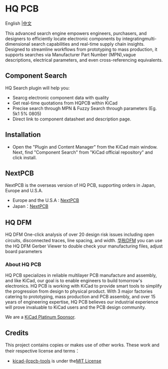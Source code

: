 # HQ PCB

<p>
    English |<a href="README_zh.md">中文<a/>
</p>

This advanced search engine empowers engineers, purchasers, and designers to efficiently locate electronic components by integrating ​multi-dimensional search capabilities and real-time supply chain insights. Designed to streamline workflows from prototyping to mass production, it supports searches via ​Manufacturer Part Number (MPN), ​vague descriptions, ​electrical parameters, and even cross-referencing equivalents.

## Component Search

HQ Search plugin will help you:

- Searcg electronic component data with quality
- Get real-time quotations from HQPCB within KiCad
- Precise search through MPN & Fuzzy Search through parameters (Eg. 5k1 5% 0805)
- Direct link to component datasheet and description page.

## Installation

- Open the "Plugin and Content Manager" from the KiCad main window. Next, find "Component Search" from "KiCad official repository" and click install.


## NextPCB

NextPCB is the overseas version of HQ PCB, supporting orders in Japan, Europe and U.S.A.

- Europe and the U.S.A : [NextPCB](https://www.nextpcb.com/pcb-quote)
- Japan：[NextPCB](https://jp.nextpcb.com/pcb-quote#/pcb-quote/)

## HQ DFM

HQ DFM One-click analysis of over 20 design risk issues including open circuits, disconnected traces, line spacing, and width.
[华秋DFM](https://dfm.hqpcb.com/)
you can use the HQ DFM Gerber Viewer to double check your manufacturing files, adjust board parameters 


### About HQ PCB

HQ PCB specializes in reliable multilayer PCB manufacture and assembly, and like KiCad, our goal is to enable engineers to build tomorrow's electronics. HQ PCB is working with KiCad to provide smart tools to simplify the progression from design to physical product. With 3 major factories catering to prototyping, mass production and PCB assembly, and over 15 years of engineering expertise, HQ PCB believes our industrial experience will prove invaluable to KiCad users and the PCB design community.

We are a [KiCad Platinum Sponsor](https://www.nextpcb.com/blog/kicad-nextpcb-platinum-sponsorship).


## Credits

This project contains copies or makes use of other works. These work and their respective license and terms：
- [kicad-jlcpcb-tools](https://github.com/Bouni/kicad-jlcpcb-tools.git)  is under the[MIT License](https://github.com/Bouni/kicad-jlcpcb-tools/blob/main/LICENSE)
